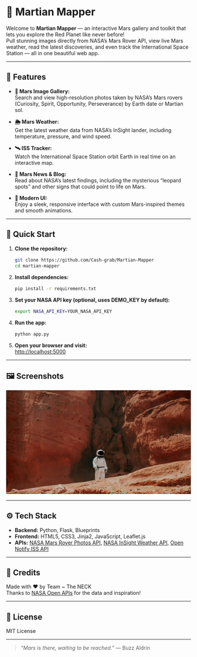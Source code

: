 # 🚀 Martian Mapper

Welcome to **Martian Mapper** — an interactive Mars gallery and toolkit that lets you explore the Red Planet like never before!  
Pull stunning images directly from NASA’s Mars Rover API, view live Mars weather, read the latest discoveries, and even track the International Space Station — all in one beautiful web app.

---

## 🌌 Features

- **🔭 Mars Image Gallery:**  
  Search and view high-resolution photos taken by NASA’s Mars rovers (Curiosity, Spirit, Opportunity, Perseverance) by Earth date or Martian sol.

- **🌦️ Mars Weather:**  
  Get the latest weather data from NASA’s InSight lander, including temperature, pressure, and wind speed.

- **🛰️ ISS Tracker:**  
  Watch the International Space Station orbit Earth in real time on an interactive map.

- **📰 Mars News & Blog:**  
  Read about NASA’s latest findings, including the mysterious “leopard spots” and other signs that could point to life on Mars.

- **🎨 Modern UI:**  
  Enjoy a sleek, responsive interface with custom Mars-inspired themes and smooth animations.

---

## 🚩 Quick Start

1. **Clone the repository:**
    ```bash
    git clone https://github.com/Cash-grab/Martian-Mapper
    cd martian-mapper
    ```

2. **Install dependencies:**
    ```bash
    pip install -r requirements.txt
    ```

3. **Set your NASA API key (optional, uses DEMO_KEY by default):**
    ```bash
    export NASA_API_KEY=YOUR_NASA_API_KEY
    ```

4. **Run the app:**
    ```bash
    python app.py
    ```

5. **Open your browser and visit:**  
   [http://localhost:5000](http://localhost:5000)

---

## 🖼️ Screenshots

<img src="static/MarsMapperBG.jpg" alt="Mars Mapper Screenshot" width="600">

---

## ⚙️ Tech Stack

- **Backend:** Python, Flask, Blueprints
- **Frontend:** HTML5, CSS3, Jinja2, JavaScript, Leaflet.js
- **APIs:** [NASA Mars Rover Photos API](https://api.nasa.gov/), [NASA InSight Weather API](https://api.nasa.gov/), [Open Notify ISS API](http://open-notify.org/)

---

## 🌠 Credits

Made with ❤️ by Team ~ The NECK  
Thanks to [NASA Open APIs](https://api.nasa.gov/) for the data and inspiration!

---

## 📄 License

MIT License

---

> _“Mars is there, waiting to be reached.”_ — Buzz Aldrin